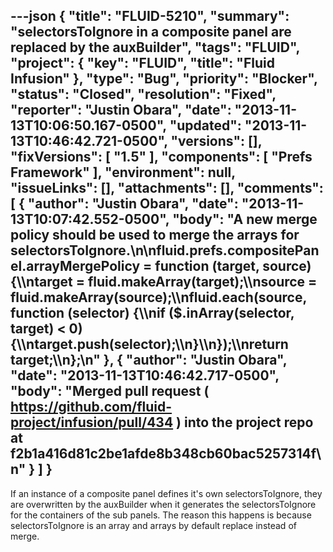 ---json
{
  "title": "FLUID-5210",
  "summary": "selectorsToIgnore in a composite panel are replaced by the auxBuilder",
  "tags": "FLUID",
  "project": {
    "key": "FLUID",
    "title": "Fluid Infusion"
  },
  "type": "Bug",
  "priority": "Blocker",
  "status": "Closed",
  "resolution": "Fixed",
  "reporter": "Justin Obara",
  "date": "2013-11-13T10:06:50.167-0500",
  "updated": "2013-11-13T10:46:42.721-0500",
  "versions": [],
  "fixVersions": [
    "1.5"
  ],
  "components": [
    "Prefs Framework"
  ],
  "environment": null,
  "issueLinks": [],
  "attachments": [],
  "comments": [
    {
      "author": "Justin Obara",
      "date": "2013-11-13T10:07:42.552-0500",
      "body": "A new merge policy should be used to merge the arrays for selectorsToIgnore.\n\nfluid.prefs.compositePanel.arrayMergePolicy = function (target, source) {\\\ntarget = fluid.makeArray(target);\\\nsource = fluid.makeArray(source);\\\nfluid.each(source, function (selector) {\\\nif ($.inArray(selector, target) < 0) {\\\ntarget.push(selector);\\\n}\\\n});\\\nreturn target;\\\n};\n"
    },
    {
      "author": "Justin Obara",
      "date": "2013-11-13T10:46:42.717-0500",
      "body": "Merged pull request ( <https://github.com/fluid-project/infusion/pull/434> ) into the project repo at f2b1a416d81c2be1afde8b348cb60bac5257314f\n"
    }
  ]
}
---
If an instance of a composite panel defines it's own selectorsToIgnore, they are overwritten by the auxBuilder when it generates the selectorsToIgnore for the containers of the sub panels. The reason this happens is because selectorsToIgnore is an array and arrays by default replace instead of merge.&#x20;

        
